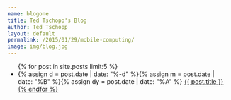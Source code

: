 ```yaml
---
name: blogone
title: Ted Tschopp's Blog
author: Ted Tschopp
layout: default
permalink: /2015/01/29/mobile-computing/
image: img/blog.jpg
---
```

  <ul>
  {% for post in site.posts limit:5 %}
    <li>
      {% assign d = post.date | date: "%-d" %}{% assign m = post.date | date: "%B" %}{% assign dy = post.date | date: "%A" %}
      <a href="{{ post.url }}">{{ post.title }} <!-- -- {{ dy }}, {{ m }} {% case d %}{% when '1' or '21' or '31' %}{{ d }}st{% when '2' or '22' %}{{ d }}nd{% when '3' or '23' %}{{ d }}rd{% else %}{{ d }}th{% endcase %}, {{ post.date | date: "%Y" }}
      </a>
      {% if forloop.first %}
      <p>{{ post.content |truncatehtml | truncatewords: 20 }}</p>
      {% endif %} -->
    </li>
  {% endfor %}
  </ul>
